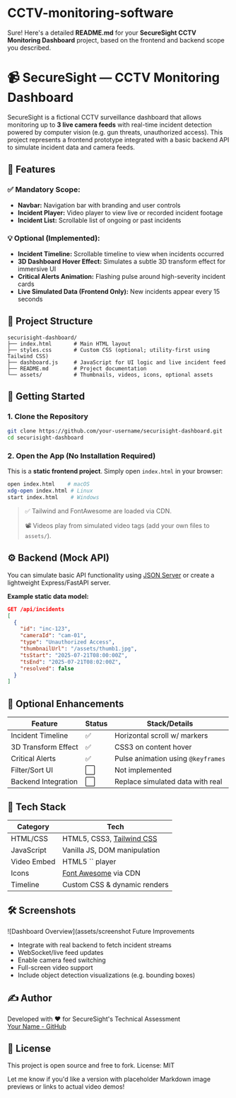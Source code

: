# CCTV-monitoring-software
Sure! Here's a detailed **README.md** for your **SecureSight CCTV Monitoring Dashboard** project, based on the frontend and backend scope you described.

# 📹 SecureSight — CCTV Monitoring Dashboard

SecureSight is a fictional CCTV surveillance dashboard that allows monitoring up to **3 live camera feeds** with real-time incident detection powered by computer vision (e.g. gun threats, unauthorized access). This project represents a frontend prototype integrated with a basic backend API to simulate incident data and camera feeds.

## 🔧 Features

### ✅ Mandatory Scope:
- **Navbar:** Navigation bar with branding and user controls
- **Incident Player:** Video player to view live or recorded incident footage
- **Incident List:** Scrollable list of ongoing or past incidents

### 💡 Optional (Implemented):
- **Incident Timeline:** Scrollable timeline to view when incidents occurred
- **3D Dashboard Hover Effect:** Simulates a subtle 3D transform effect for immersive UI
- **Critical Alerts Animation:** Flashing pulse around high-severity incident cards
- **Live Simulated Data (Frontend Only):** New incidents appear every 15 seconds

## 📁 Project Structure

```
securisight-dashboard/
├── index.html       # Main HTML layout
├── styles.css       # Custom CSS (optional; utility-first using Tailwind CSS)
├── dashboard.js     # JavaScript for UI logic and live incident feed
├── README.md        # Project documentation
└── assets/          # Thumbnails, videos, icons, optional assets
```

## 🚀 Getting Started

### 1. Clone the Repository

```bash
git clone https://github.com/your-username/securisight-dashboard.git
cd securisight-dashboard
```

### 2. Open the App (No Installation Required)

This is a **static frontend project**. Simply open `index.html` in your browser:

```bash
open index.html    # macOS
xdg-open index.html # Linux
start index.html    # Windows
```

> ✅ Tailwind and FontAwesome are loaded via CDN.
>   
> 📽️ Videos play from simulated video tags (add your own files to `assets/`).

## ⚙ Backend (Mock API)

You can simulate basic API functionality using [JSON Server](https://github.com/typicode/json-server) or create a lightweight Express/FastAPI server.

**Example static data model:**

```json
GET /api/incidents
[
  {
    "id": "inc-123",
    "cameraId": "cam-01",
    "type": "Unauthorized Access",
    "thumbnailUrl": "/assets/thumb1.jpg",
    "tsStart": "2025-07-21T08:00:00Z",
    "tsEnd": "2025-07-21T08:02:00Z",
    "resolved": false
  }
]
```

## 🧪 Optional Enhancements

| Feature              | Status | Stack/Details                        |
|----------------------|--------|-------------------------------------|
| Incident Timeline    | ✅     | Horizontal scroll w/ markers       |
| 3D Transform Effect  | ✅     | CSS3 on content hover               |
| Critical Alerts      | ✅     | Pulse animation using `@keyframes` |
| Filter/Sort UI       | ⬜     | Not implemented                    |
| Backend Integration  | ⬜     | Replace simulated data with real   |

## 🎨 Tech Stack

| Category    | Tech                                                     |
|-------------|----------------------------------------------------------|
| HTML/CSS    | HTML5, CSS3, [Tailwind CSS](https://tailwindcss.com)     |
| JavaScript  | Vanilla JS, DOM manipulation                            |
| Video Embed | HTML5 `` player                                   |
| Icons       | [Font Awesome](https://fontawesome.com/) via CDN         |
| Timeline    | Custom CSS & dynamic renders                             |

## 🛠 Screenshots

![Dashboard Overview](assets/screenshot Future Improvements

- Integrate with real backend to fetch incident streams
- WebSocket/live feed updates
- Enable camera feed switching
- Full-screen video support
- Include object detection visualizations (e.g. bounding boxes)

## ✍️ Author

Developed with ❤️ for SecureSight's Technical Assessment  
[Your Name -  GitHub](https://github.com/your-username)

## 📄 License

This project is open source and free to fork. License: MIT

Let me know if you'd like a version with placeholder Markdown image previews or links to actual video demos!
